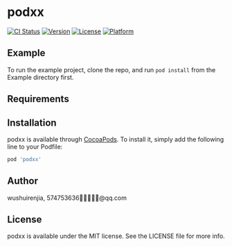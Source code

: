 # podxx

[![CI Status](https://img.shields.io/travis/wushuirenjia/podxx.svg?style=flat)](https://travis-ci.org/wushuirenjia/podxx)
[![Version](https://img.shields.io/cocoapods/v/podxx.svg?style=flat)](https://cocoapods.org/pods/podxx)
[![License](https://img.shields.io/cocoapods/l/podxx.svg?style=flat)](https://cocoapods.org/pods/podxx)
[![Platform](https://img.shields.io/cocoapods/p/podxx.svg?style=flat)](https://cocoapods.org/pods/podxx)

## Example

To run the example project, clone the repo, and run `pod install` from the Example directory first.

## Requirements

## Installation

podxx is available through [CocoaPods](https://cocoapods.org). To install
it, simply add the following line to your Podfile:

```ruby
pod 'podxx'
```

## Author

wushuirenjia, 574753636@qq.com

## License

podxx is available under the MIT license. See the LICENSE file for more info.
